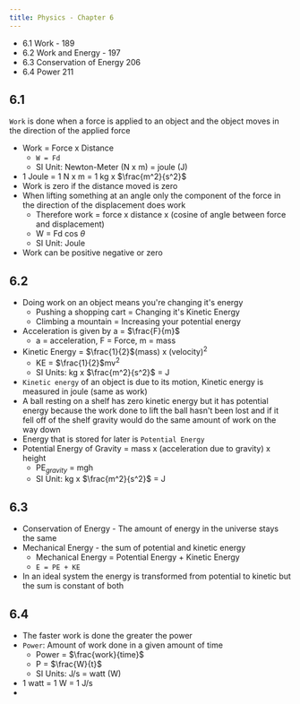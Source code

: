 ```yaml
---
title: Physics - Chapter 6
---
```

- 6.1 Work - 189
- 6.2 Work and Energy - 197
- 6.3 Conservation of Energy 206
- 6.4 Power 211

## 6.1

`Work` is done when a force is applied to an object and the object moves in the direction of the applied force

- Work = Force x Distance
	- `W = Fd`
	- SI Unit: Newton-Meter (N x m) = joule (J)
- 1 Joule = 1 N x m = 1 kg x $\frac{m^2}{s^2}$
- Work is zero if the distance moved is zero
- When lifting something at an angle only the component of the force in the direction of the displacement does work
	- Therefore work = force x distance x (cosine of angle between force and displacement)
	- W = Fd cos $\theta$ 
	- SI Unit: Joule
- Work can be positive negative or zero

## 6.2

- Doing work on an object means you're changing it's energy
	- Pushing a shopping cart = Changing it's Kinetic Energy
	- Climbing a mountain = Increasing your potential energy
- Acceleration is given by a = $\frac{F}{m}$
	- a = acceleration, F = Force, m = mass
- Kinetic Energy = $\frac{1}{2}$(mass) x (velocity)$^2$
	- KE = $\frac{1}{2}$mv$^2$
	- SI Units: kg x $\frac{m^2}{s^2}$ = J
- `Kinetic energy` of an object is due to its motion, Kinetic energy is measured in joule (same as work)
- A ball resting on a shelf has zero kinetic energy but it has potential energy because the work done to lift the ball hasn't been lost and if it fell off of the shelf gravity would do the same amount of work on the way down
- Energy that is stored for later is `Potential Energy`
- Potential Energy of Gravity = mass x (acceleration due to gravity) x height
	- PE$_{gravity}$ = mgh
	- SI Unit: kg x $\frac{m^2}{s^2}$ = J

## 6.3

- Conservation of Energy - The amount of energy in the universe stays the same
- Mechanical Energy - the sum of potential and kinetic energy
	- Mechanical Energy = Potential Energy + Kinetic Energy
	- `E = PE + KE`
- In an ideal system the energy is transformed from potential to kinetic but the sum is constant of both

## 6.4

- The faster work is done the greater the power
- `Power`: Amount of work done in a given amount of time
	- Power = $\frac{work}{time}$
	- P = $\frac{W}{t}$
	- SI Units: J/s = watt (W)
- 1 watt = 1 W = 1 J/s
- 
